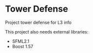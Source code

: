 Tower Defense
============

Project tower defense for L3 info

This project also needs external libraries:

- SFML2.1
- Boost 1.57

